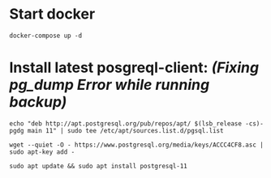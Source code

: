 # Start docker

```
docker-compose up -d
```

# Install latest posgreql-client: _(Fixing pg_dump Error while running backup)_

```
echo "deb http://apt.postgresql.org/pub/repos/apt/ $(lsb_release -cs)-pgdg main 11" | sudo tee /etc/apt/sources.list.d/pgsql.list

wget --quiet -O - https://www.postgresql.org/media/keys/ACCC4CF8.asc | sudo apt-key add -

sudo apt update && sudo apt install postgresql-11
```